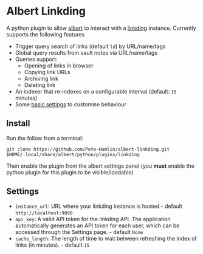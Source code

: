 # Albert Linkding

A python plugin to allow [albert](https://github.com/albertlauncher/albert) to interact with a [linkding](https://github.com/sissbruecker/linkding) instance.
Currently supports the following features

- Trigger query search of links (default `ld`) by URL/name/tags
- Global query results from vault notes via URL/name/tags
- Queries support:
  - Opening of links in browser
  - Copying link URLs
  - Archiving link
  - Deleting link
- An indexer that re-indexes on a configurable interval (default: `15` minutes)
- Some [basic settings](#settings) to customise behaviour

## Install

Run the follow from a terminal:

```shell
git clone https://github.com/Pete-Hamlin/albert-linkding.git $HOME/.local/share/albert/python/plugins/linkding
```

Then enable the plugin from the albert settings panel (you **must** enable the python plugin for this plugin to be visible/loadable)

## Settings

- `instance_url`: URL where your linkding instance is hosted - default `http://localhost:9090`
- `api_key`: A valid API token for the linkding API. The application automatically generates an API token for each user, which can be accessed through the Settings page. - default `None`
- `cache_length`: The length of time to wait between refreshing the index of links (in minutes). - default `15`
